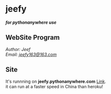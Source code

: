 # jeefy
***for pythonanywhere use***

## WebSite Program
*Author: Jeef*  
*Email: jeefy163@163.com*

## Site
It's runnning on **jeefy.pythonanywhere.com** [Link](https://jeefy.pythonanywhere.com/).  
it can run at a faster speed in China than heroku!
